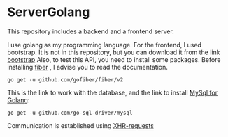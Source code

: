 # ServerGolang
This repository includes a backend and a frontend server. 
    
I use golang as my programming language. For the frontend, I used bootstrap. 
It is not in this repository, but you can download it from the link [bootstrap](https://bootstrap-4.ru/)
Also, to test this API, you need to install some packages. 
Before installing [fiber](https://github.com/gofiber/fiber/blob/master/.github/README_ru.md) , I advise you to read the documentation. 

    go get -u github.com/gofiber/fiber/v2

This is the link to work with the database, and the link to install 
[MySql for Golang](https://github.com/go-sql-driver/mysql):

    go get -u github.com/go-sql-driver/mysql

Communication is established using [XHR-requests](https://developer.mozilla.org/en-US/docs/Web/API/XMLHttpRequest) 


